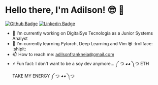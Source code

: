 # Hello there, I'm Adilson! :sunglasses: :rocket: 

<!--
**Adilsitos/Adilsitos** is a ✨ _special_ ✨ repository because its `README.md` (this file) appears on your GitHub profile.
-->
[![Github Badge](https://img.shields.io/badge/-Github-000?style=flat-square&logo=Github&logoColor=white&link=https://github.com/Adilsitos)](https://github.com/Adilsitos)
[![Linkedin Badge](https://img.shields.io/badge/-LinkedIn-blue?style=flat-square&logo=Linkedin&logoColor=white&link=https://www.linkedin.com/in/adilson-f-6b7825134/)](https://www.linkedin.com/in/adilson-f-6b7825134/)


- 🔭 I’m currently working on DigitalSys Tecnologia as a Junior Systems Analyst
- 🌱 I’m currently learning Pytorch, Deep Learning and Vim :sunglasses: :trollface: :shipit:
- 📫 How to reach me: adilsonfrankneia@gmail.com  
- ⚡ Fun fact: I don't want to be a soy dev anymore... ༼ つ ◕◕ ༽つ ETH TAKE MY ENERGY ༼ つ ◕◕ ༽つ

